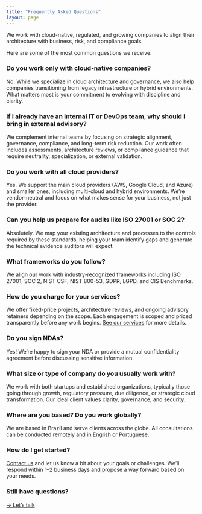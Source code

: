 ```yaml
---
title: "Frequently Asked Questions"
layout: page
---
```


We work with cloud-native, regulated, and growing companies to align their architecture with business, risk, and compliance goals.

Here are some of the most common questions we receive:

### Do you work only with cloud-native companies?

No. While we specialize in cloud architecture and governance, we also help companies transitioning from legacy infrastructure or hybrid environments. What matters most is your commitment to evolving with discipline and clarity.

### If I already have an internal IT or DevOps team, why should I bring in external advisory?

We complement internal teams by focusing on strategic alignment, governance, compliance, and long-term risk reduction. Our work often includes assessments, architecture reviews, or compliance guidance that require neutrality, specialization, or external validation.

### Do you work with all cloud providers?

Yes. We support the main cloud providers (AWS, Google Cloud, and Azure) and smaller ones, including multi-cloud and hybrid environments. We’re vendor-neutral and focus on what makes sense for your business, not just the provider.

### Can you help us prepare for audits like ISO 27001 or SOC 2?

Absolutely. We map your existing architecture and processes to the controls required by these standards, helping your team identify gaps and generate the technical evidence auditors will expect.

### What frameworks do you follow?

We align our work with industry-recognized frameworks including ISO 27001, SOC 2, NIST CSF, NIST 800-53, GDPR, LGPD, and CIS Benchmarks.

### How do you charge for your services?

We offer fixed-price projects, architecture reviews, and ongoing advisory retainers depending on the scope. Each engagement is scoped and priced transparently before any work begins. [See our services](/services) for more details.

### Do you sign NDAs?

Yes! We’re happy to sign your NDA or provide a mutual confidentiality agreement before discussing sensitive information.

### What size or type of company do you usually work with?

We work with both startups and established organizations, typically those going through growth, regulatory pressure, due diligence, or strategic cloud transformation. Our ideal client values clarity, governance, and security.

### Where are you based? Do you work globally?

We are based in Brazil and serve clients across the globe. All consultations can be conducted remotely and in English or Portuguese.

### How do I get started?

[Contact us](/contact) and let us know a bit about your goals or challenges. We’ll respond within 1–2 business days and propose a way forward based on your needs.

### Still have questions?

[→ Let’s talk](/contact)
